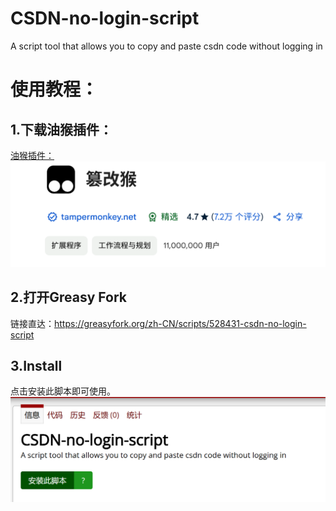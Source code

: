 # CSDN-no-login-script
A script tool that allows you to copy and paste csdn code without logging in

# 使用教程：
## 1.下载油猴插件：
[油猴插件：](https://chromewebstore.google.com/detail/dhdgffkkebhmkfjojejmpbldmpobfkfo?utm_source=item-share-cp)
![alt text](plugins.png)
## 2.打开Greasy Fork
链接直达：https://greasyfork.org/zh-CN/scripts/528431-csdn-no-login-script
## 3.Install
点击安装此脚本即可使用。
![alt text](install.png)